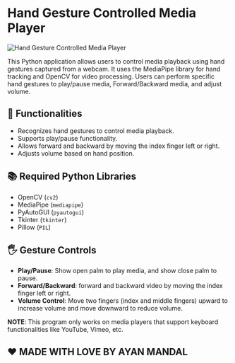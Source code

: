 # Hand Gesture Controlled Media Player

![Hand Gesture Controlled Media Player](icon.ico)

This Python application allows users to control media playback using hand gestures captured from a webcam. It uses the MediaPipe library for hand tracking and OpenCV for video processing. Users can perform specific hand gestures to play/pause media, Forward/Backward media, and adjust volume.

## 🚀 Functionalities

- Recognizes hand gestures to control media playback.
- Supports play/pause functionality.
- Allows forward and backward by moving the index finger left or right.
- Adjusts volume based on hand position.

## 📚 Required Python Libraries

- OpenCV (`cv2`)
- MediaPipe (`mediapipe`)
- PyAutoGUI (`pyautogui`)
- Tkinter (`tkinter`)
- Pillow (`PIL`)

## 🖐️ Gesture Controls

- **Play/Pause**: Show open palm to play media, and show close palm to pause.
- **Forward/Backward**: forward and backward video by moving the index finger left or right.
- **Volume Control**: Move two fingers (index and middle fingers) upward to increase volume and move downward to reduce volume.

**NOTE**: This program only works on media players that support keyboard functionalities like YouTube, Vimeo, etc.

## ❤️ MADE WITH LOVE BY AYAN MANDAL

